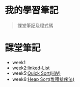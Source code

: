 # 我的學習筆記
> 課堂筆記及程式碼

# 課堂筆記
- week1
- week2:[linked-List](https://github.com/neo000111/neo-s-file/tree/master/week2)
- week5:[Quick Sort(HW)](https://github.com/neo000111/neo-s-file/blob/master/HW/quicksort%20.ipynb)
- week6:[Heap Sort(堆積排序法)](https://github.com/neo000111/neo-s-file/tree/master/week6)
